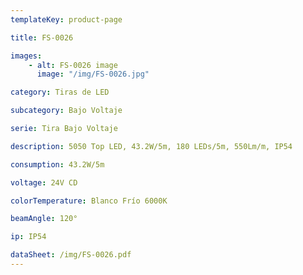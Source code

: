 ```yaml
---
templateKey: product-page

title: FS-0026

images:
    - alt: FS-0026 image
      image: "/img/FS-0026.jpg"

category: Tiras de LED

subcategory: Bajo Voltaje

serie: Tira Bajo Voltaje

description: 5050 Top LED, 43.2W/5m, 180 LEDs/5m, 550Lm/m, IP54

consumption: 43.2W/5m

voltage: 24V CD

colorTemperature: Blanco Frío 6000K

beamAngle: 120°

ip: IP54

dataSheet: /img/FS-0026.pdf
---
```



